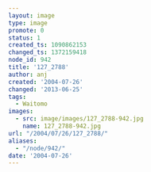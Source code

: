 ```yaml
---
layout: image
type: image
promote: 0
status: 1
created_ts: 1090862153
changed_ts: 1372159418
node_id: 942
title: '127_2788'
author: anj
created: '2004-07-26'
changed: '2013-06-25'
tags:
  - Waitomo
images:
  - src: image/images/127_2788-942.jpg
    name: 127_2788-942.jpg
url: "/2004/07/26/127_2788/"
aliases:
  - "/node/942/"
date: '2004-07-26'
---
```


